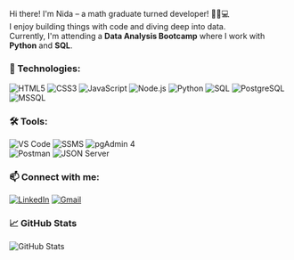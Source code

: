 ## 
Hi there! I'm Nida – a math graduate turned developer! 👩‍🔬💻  
I enjoy building things with code and diving deep into data.  
Currently, I'm attending a **Data Analysis Bootcamp** where I work with **Python** and **SQL**.

### 🔧 Technologies:
![HTML5](https://img.shields.io/badge/-HTML5-E34F26?logo=html5&logoColor=fff)
![CSS3](https://img.shields.io/badge/-CSS3-1572B6?logo=css3&logoColor=fff)
![JavaScript](https://img.shields.io/badge/-JavaScript-F7DF1E?logo=javascript&logoColor=000)
![Node.js](https://img.shields.io/badge/-Node.js-339933?logo=nodedotjs&logoColor=fff)
![Python](https://img.shields.io/badge/-Python-3776AB?logo=python&logoColor=fff)
![SQL](https://img.shields.io/badge/-SQL-4479A1?logo=mysql&logoColor=fff)
![PostgreSQL](https://img.shields.io/badge/-PostgreSQL-336791?logo=postgresql&logoColor=fff)
![MSSQL](https://img.shields.io/badge/-MSSQL-CC2927?logo=microsoftsqlserver&logoColor=fff)

### 🛠️ Tools:
![VS Code](https://img.shields.io/badge/-VS%20Code-007ACC?logo=visualstudiocode&logoColor=fff) 
![SSMS](https://img.shields.io/badge/-SSMS-CC2927?logo=microsoftsqlserver&logoColor=fff)
![pgAdmin 4](https://img.shields.io/badge/-pgAdmin%204-336791?logo=postgresql&logoColor=fff)  
![Postman](https://img.shields.io/badge/-Postman-FF6C37?logo=postman&logoColor=fff)
![JSON Server](https://img.shields.io/badge/-JSON--Server-000000?logo=json&logoColor=white)

### 📫 Connect with me:
[![LinkedIn](https://img.shields.io/badge/-LinkedIn-0A66C2?logo=linkedin&logoColor=white)](https://www.linkedin.com/in/nida-demir)
[![Gmail](https://img.shields.io/badge/-Gmail-D14836?logo=gmail&logoColor=white)](mailto:niademirqn@gmail.com)

### 📈 GitHub Stats
![GitHub Stats](https://github-readme-stats.vercel.app/api?username=nidademir&show_icons=true&theme=radical)
